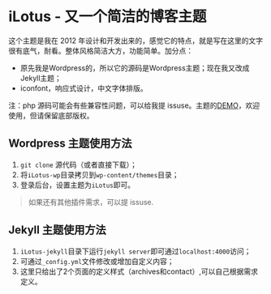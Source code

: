 # iLotus - 又一个简洁的博客主题

这个主题是我在 2012 年设计和开发出来的，感觉它的特点，就是写在这里的文字很有底气，耐看。整体风格简洁大方，功能简单。加分点：

* 原先我是Wordpress的，所以它的源码是Wordpress主题；现在我又改成Jekyll主题；
* iconfont，响应式设计，中文字体排版。

注：php 源码可能会有些兼容性问题，可以给我提 issuse。主题的[DEMO](http://template.zhanxin.info/iLotus/index.html)，欢迎使用，但请保留底部版权。

## Wordpress 主题使用方法

1. ```git clone``` 源代码（或者直接下载）；
2. 将```iLotus-wp```目录拷贝到```wp-content/themes```目录；
3. 登录后台，设置主题为```iLotus```即可。

> 如果还有其他插件需求，可以提 issuse.

## Jekyll 主题使用方法

1. ```iLotus-jekyll```目录下运行```jekyll server```即可通过```localhost:4000```访问；
2. 可通过```_config.yml```文件修改或增加自定义内容；
3. 这里只给出了2个页面的定义样式（archives和contact）,可以自己根据需求定义。